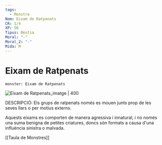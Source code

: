```yaml
---
tags:
  - Monstre
Nom: Eixam de Ratpenats
CR: 1/4
XP: 50
Tipus: Bèstia
Moral: "-"
Moral_2: "-"
Mida: M
---
```

# Eixam de Ratpenats

```statblock
monster: Eixam de Ratpenats
```

![Eixam de Ratpenats_imatge | 400](https://www.dndbeyond.com/avatars/thumbnails/9/906/1000/1000/636334289313689439.jpeg)

DESCRIPCIÓ: 
Els grups de ratpenats només es mouen junts prop de les seves llars o per motius externs.

Aquests eixams es comporten de manera agressiva i innatural, i no només una suma benigna de petites criatures, doncs són formats a causa d'una influència sinistra o malvada.

[[Taula de Monstres]]

